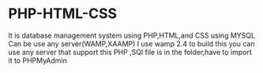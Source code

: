 # PHP-HTML-CSS
It is database management system using PHP,HTML,and CSS using MYSQL
Can be use any server(WAMP,XAAMP)
I use wamp 2.4 to build this you can use any server that support this PHP ,SQl file is in the folder,have to import it to PHPMyAdmin
